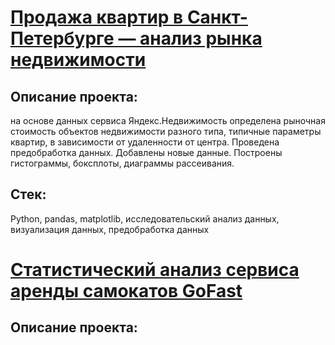 # [Продажа квартир в Санкт-Петербурге — анализ рынка недвижимости](https://github.com/marinalyalyuhina/apartment-ads-research)

## Описание проекта: 

на основе данных сервиса Яндекс.Недвижимость определена рыночная стоимость
объектов недвижимости разного типа, типичные параметры квартир, в зависимости от
удаленности от центра. Проведена предобработка данных. Добавлены новые данные.
Построены гистограммы, боксплоты, диаграммы рассеивания.

## Стек: 

Python, pandas, matplotlib, исследовательский анализ данных, визуализация данных, предобработка данных

# [Статистический анализ сервиса аренды самокатов GoFast](https://github.com/marinalyalyuhina/scooter-rental-service-analysis)

## Описание проекта:


